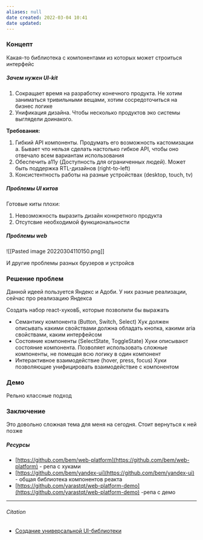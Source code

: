 ```yaml
---
aliases: null
date created: 2022-03-04 10:41
date updated:
---
```


### Концепт
Какая-то библиотека с компонентами из которых может строиться интерфейс

##### Зачем нужен UI-kit
1. Сокращает время на разработку конечного продукта. Не хотим заниматься тривильными вещами, хотим сосредоточиться на бизнес логике
2. Унификация дизайна. Чтобы несколько продуктов эко системы выглядели доинакого. 

**Требования:**
1. Гибкий API компоненты. Продумать его возможность кастомизации
	a.  Бывает что нельзя сделать настолько гибкое API, чтобы оно отвечало всем вариантам использования
2. Обеспечить a11y (Доступность для ограниченных людей). Может быть поддержка  RTL-дизайнов (right-to-left)
3. Консистентность работы на разные устройствах (desktop, touch, tv)

##### Проблемы UI китов
Готовые киты плохи:

1. Невозможность выразить дизайн конкретного продукта
2. Отсутсвие необходимой функциональности


##### Проблемы web

![[Pasted image 20220304110150.png]]

И другие проблемы разных брузеров и устройсв

### Решение проблем
Данной идеей пользуется Яндекс и Адоби. У них разные реализации, сейчас про реализацию Яндекса

Создать набор react-хуковБ, которые позволили бы выражать
- Семантику компонента (Button, Switch, Select)
Хук должен описывать какими свойствами должна обладать кнопка, какими aria свойствами, каким интерфейсом 
- Состояние компоненты (SelectState, ToggleState)
Хуки описывают состояние компонента. Позволяет использовать сложные компоненты, не помещая всю логику в один компонент
- Интерактивное взаимодействие (hover, press, focus)
Хуки позволяющие унифицировать взаимодействие с компонентом

### Демо

Рельно классные подход

### Заключение

Это довольно сложная тема для меня на сегодня. Стоит вернуться к ней позже 

##### Ресурсы

-   [https://github.com/bem/web-platform](https://github.com/bem/web-platform) - репа с хуками
-   [https://github.com/bem/yandex-ui](https://github.com/bem/yandex-ui) - общая библиотека компонентов реакта
-   [https://github.com/yarastqt/web-platform-demo](https://github.com/yarastqt/web-platform-demo) -репа с демо


---

###### Citation

-  [Создание универсальной UI-библиотеки](https://www.youtube.com/watch?v=0LuKoLJ3zbU&list=PLKaafC45L_SSj9alzlF_saWXX-4GpjXRD&index=2&ab_channel=%D0%A4%D1%80%D0%BE%D0%BD%D1%82%D0%B5%D0%BD%D0%B4)